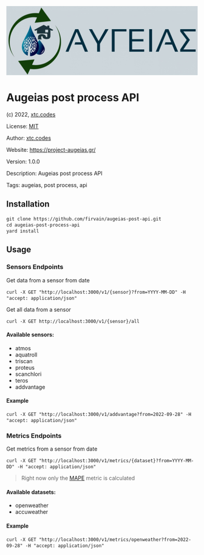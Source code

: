 ![Project Augeias](./images/logo.jpg)

# Augeias post process API
(c) 2022, [xtc.codes](https://xtc.codes)

License: [MIT](LICENSE)

Author: [xtc.codes](https://xtc.codes)

Website: https://project-augeias.gr/

Version: 1.0.0

Description: Augeias post process API

Tags: augeias, post process, api

## Installation

    git clone https://github.com/firvain/augeias-post-api.git
    cd augeias-post-process-api
    yard install

## Usage

### Sensors Endpoints
Get data from a sensor from date 

    curl -X GET "http://localhost:3000/v1/{sensor}?from=YYYY-MM-DD" -H "accept: application/json"


Get all data from a sensor

    curl -X GET http://localhost:3000/v1/{sensor}/all
####  Available sensors:
- atmos
- aquatroll
- triscan
- proteus
- scanchlori
- teros
- addvantage

#### Example
    curl -X GET "http://localhost:3000/v1/addvantage?from=2022-09-28" -H "accept: application/json"


### Metrics Endpoints
Get metrics from a sensor from date

    curl -X GET "http://localhost:3000/v1/metrics/{dataset}?from=YYYY-MM-DD" -H "accept: application/json"

> Right now only the [MAPE](https://en.wikipedia.org/wiki/Mean_absolute_percentage_error) metric is calculated

####  Available datasets:
- openweather
- accuweather

#### Example
    curl -X GET "http://localhost:3000/v1/metrics/openweather?from=2022-09-28" -H "accept: application/json"
